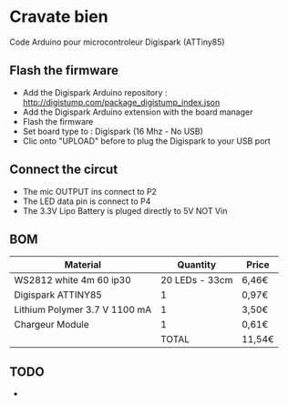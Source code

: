 # Cravate bien
Code Arduino pour microcontroleur Digispark (ATTiny85)

## Flash the firmware
- Add the Digispark Arduino repository : http://digistump.com/package_digistump_index.json
- Add the Digispark Arduino extension with the board manager
- Flash the firmware
 - Set board type to : Digispark (16 Mhz - No USB)
 - Clic onto "UPLOAD" before to plug the Digispark to your USB port
 
## Connect the circut
- The mic OUTPUT ins connect to P2
- The LED data pin is connect to P4
- The 3.3V Lipo Battery is pluged directly to 5V NOT Vin

## BOM

| Material                       |  Quantity        |  Price  |
|--------------------------------|------------------|---------|
| WS2812 white 4m 60 ip30        | 20 LEDs - 33cm   |  6,46€  |
| Digispark ATTINY85             | 1                |  0,97€  |
| Lithium Polymer 3.7 V 1100 mA  | 1                |  3,50€  |
| Chargeur Module                | 1                |  0,61€  |
|                                | TOTAL            |  11,54€ |

## TODO
- 
